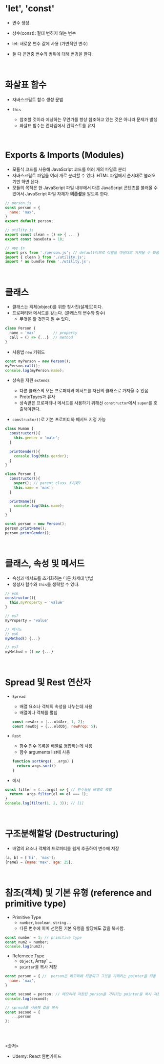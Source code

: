 # 'let', 'const'
- 변수 생성
- 상수(const): 절대 변하지 않는 변수
- let: 새로운 변수 값에 사용 (가변적인 변수)

- 둘 다 은연중 변수의 범위에 대해 변경을 한다.


<br>

# 화살표 함수
- 자바스크립트 함수 생성 문법

- `this`
  - 참조할 것이라 예상하는 무언가를 항상 참조하고 있는 것은 아니라 문제가 발생
  - 화살표 함수는 런타임에서 컨텍스트를 유지

<br>

# Exports & Imports (Modules)
- 모듈식 코드를 사용해 JavaScript 코드를 여러 개의 파일로 분리
- 자바스크립트 파일을 여러 개로 분리할 수 있다. HTML 파일에서 순서대로 불러오기만 하면 된다.
- 모듈의 목적은 한 JavaScript 파일 내부에서 다른 JavaScript 콘텐츠를 불러올 수 있어서 JavaScript 파일 자체가 **의존성**을 알도록 한다.

```js
// person.js
const person = {
  name: 'max',
}
export default person;
```
```js
// utility.js
export const clean = () => { ... }
export const baseData = 10;
```
```js
// app.js
import prs from './person.js'; // default이므로 이름을 마음대로 가져올 수 있음
import { clean } from './utility.js';
import * as bundle from './utility.js';
```

<br>

# 클래스 
- 클래스는 객체(object)를 위한 청사진(설계도)이다.
- 프로퍼티와 메서드를 갖는다. (클래스의 변수와 함수)
  - 무엇을 할 것인지 알 수 있다.
```js
class Person {
  name = 'max'        // property
  call = () => {...}  // method
}
```

- 사용법 `new` 키워드
```js
const myPerson = new Person();
myPerson.call();
console.log(myPerson.name);
```

- 상속을 지원 `extends`
  - 다른 클래스의 모든 프로퍼티와 메서드를 자신의 클래스로 가져올 수 있음
  - ProtoTpyes과 유사
  - 상속받은 프로퍼티나 메서드를 사용하기 위해선 `constructor`에서 `super`를 호출해야한다.

- `constructor()`로 기본 프로퍼티와 메서드 지정 가능
```js
class Human {
  constructor(){
    this.gender = 'male';
  }
  
  printGender(){
    console.log(this.gerder);
  }
}

class Person {
  constructor(){
    super(); // parent class 초기화?
    this.name = 'max';
  }
  
  printName(){
    console.log(this.name);
  }
}

const person = new Person();
person.printName();
person.printGender();
```

<br>


# 클래스, 속성 및 메서드
- 속성과 메서드를 초기화하는 다른 차세대 방법
- 생성자 함수와 `this`를 생략할 수 있다.
```js
// es6
constructor(){
  this.myProperty = 'value'
}

// es7
myProperty = 'value'

// 메서드
// es6
myMethod() {...}

// es7
myMethod = () => {...}
```

<br>


# Spread 및 Rest 연산자
- `Spread`
  - 배열 요소나 객체의 속성을 나누는데 사용
  - 배열이나 객체를 펼침
  ```js
  const nesArr = [...oldArr, 1, 2];
  const newObj = {...oldObj, newProp: 5};
  ```

- `Rest`
  - 함수 인수 목록을 배열로 병합하는데 사용
  - 함수 arguments list에 사용
  ```js
  function sortArgs(...args) {
    return args.sort()
  }
  ```

- 예시
```js
const filter = (...args) => { // 인수들을 배열로 병합
  return  args.filter(el => el === 1);
}
console.log(filter(1, 2, 3)); // [1]
```

<br>

# 구조분해할당 (Destructuring)
- 배열의 요소나 객체의 프로퍼티를 쉽게 추출하여 변수에 저장
```js
[a, b] = ['hi', 'max'];
{name} = {name:'max', age: 25};
```

<br>

# 참조(객체) 및 기본 유형 (reference and primitive type)
- Primitive Type
  - `number`, `boolean`, `string` ...
  - 다른 변수에 이미 선언된 기본 유형을 할당해도 값을 복사함. 
```js
const number = 1; // primitive type
const num2 = number;
console.log(num2);
```

- Refernece Type
  - `Object`, Array` ...
  - `pointer`을 복사 저장

```js
const person = { //  person은 메모리에 저장되고 그것을 가리키는 pointer을 저장
  name: 'max',
}

const second = person; // 메모리에 저장된 person을 가리키는 pointer을 복사 저장
console.log(second);

// spread를 사용해 값을 복사
const second = {
   ...person
};
```

<br><br>

<출처>
- Udemy: React 완변가이드



